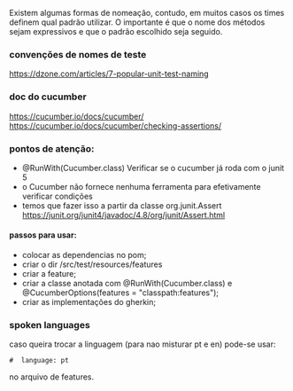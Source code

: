Existem algumas formas de nomeação, contudo, em muitos casos os times definem qual padrão utilizar. 
O importante é que o nome dos métodos sejam expressivos e que o padrão escolhido seja seguido.

### convenções de nomes de teste
https://dzone.com/articles/7-popular-unit-test-naming

### doc do cucumber
https://cucumber.io/docs/cucumber/
https://cucumber.io/docs/cucumber/checking-assertions/

### pontos de atenção:

- @RunWith(Cucumber.class) Verificar se o cucumber já roda com o junit 5
- o Cucumber não fornece nenhuma ferramenta para efetivamente verificar condições
- temos que fazer isso a partir da classe org.junit.Assert https://junit.org/junit4/javadoc/4.8/org/junit/Assert.html


#### passos para usar:
- colocar as dependencias no pom;
- criar o dir /src/test/resources/features
- criar a feature;
- criar a classe anotada com @RunWith(Cucumber.class) e @CucumberOptions(features = "classpath:features");
- criar as implementações do gherkin;


### spoken languages
caso queira trocar a linguagem (para nao misturar pt e en) pode-se usar:
```
#  language: pt
```
no arquivo de features.